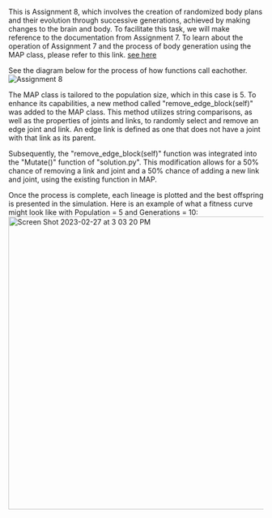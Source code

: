 This is Assignment 8, which involves the creation of randomized body plans and their evolution through successive generations, achieved by making changes to the brain and body. To facilitate this task, we will make reference to the documentation from Assignment 7. To learn about the operation of Assignment 7 and the process of body generation using the MAP class, please refer to this link. [see here](https://github.com/blakefrank/mybots/tree/3d-morphologies)

See the diagram below for the process of how functions call eachother.
![Assignment 8 ](https://user-images.githubusercontent.com/86979153/221684765-38b05540-36fa-43f0-b8ea-ad2a2c1eb4f8.jpg)


The MAP class is tailored to the population size, which in this case is 5. To enhance its capabilities, a new method called "remove_edge_block(self)" was added to the MAP class. This method utilizes string comparisons, as well as the properties of joints and links, to randomly select and remove an edge joint and link. An edge link is defined as one that does not have a joint with that link as its parent.

Subsequently, the "remove_edge_block(self)" function was integrated into the "Mutate()" function of "solution.py". This modification allows for a 50% chance of removing a link and joint and a 50% chance of adding a new link and joint, using the existing function in MAP.

Once the process is complete, each lineage is plotted and the best offspring is presented in the simulation. Here is an example of what a fitness curve might look like with Population = 5 and Generations = 10: 
<img width="578" alt="Screen Shot 2023-02-27 at 3 03 20 PM" src="https://user-images.githubusercontent.com/86979153/221685180-0efafb9a-a6ab-488e-b323-e80ca989e179.png">
